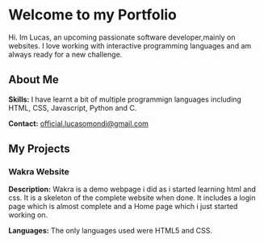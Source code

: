 # Welcome to my Portfolio
Hi. Im Lucas, an upcoming passionate software developer,mainly on websites. I love working with interactive programming languages and am always ready for a new challenge.

## About Me
**Skills:** I have learnt a bit of multiple programmign languages including HTML, CSS, Javascript, Python and C.

**Contact:** official.lucasomondi@gmail.com

## My Projects
### Wakra Website
**Description:** Wakra is a demo webpage i did as i started learning html and css. It is a skeleton of the complete website when done. It includes a login page which is almost complete and a Home page which i just started working on.

**Languages:** The only languages used were HTML5 and CSS.



